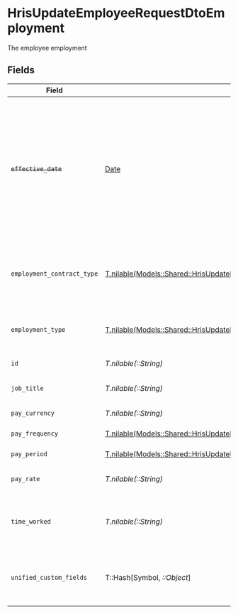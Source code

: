 # HrisUpdateEmployeeRequestDtoEmployment

The employee employment


## Fields

| Field                                                                                                                                                                    | Type                                                                                                                                                                     | Required                                                                                                                                                                 | Description                                                                                                                                                              | Example                                                                                                                                                                  |
| ------------------------------------------------------------------------------------------------------------------------------------------------------------------------ | ------------------------------------------------------------------------------------------------------------------------------------------------------------------------ | ------------------------------------------------------------------------------------------------------------------------------------------------------------------------ | ------------------------------------------------------------------------------------------------------------------------------------------------------------------------ | ------------------------------------------------------------------------------------------------------------------------------------------------------------------------ |
| ~~`effective_date`~~                                                                                                                                                     | [Date](https://ruby-doc.org/stdlib-2.6.1/libdoc/date/rdoc/Date.html)                                                                                                     | :heavy_minus_sign:                                                                                                                                                       | : warning: ** DEPRECATED **: This will be removed in a future release, please migrate away from it as soon as possible.<br/><br/>The effective date of the employment contract | 2021-01-01T01:01:01.000Z                                                                                                                                                 |
| `employment_contract_type`                                                                                                                                               | [T.nilable(Models::Shared::HrisUpdateEmployeeRequestDtoSchemasEmploymentContractType)](../../models/shared/hrisupdateemployeerequestdtoschemasemploymentcontracttype.md) | :heavy_minus_sign:                                                                                                                                                       | The employment work schedule type (e.g., full-time, part-time)                                                                                                           | full_time                                                                                                                                                                |
| `employment_type`                                                                                                                                                        | [T.nilable(Models::Shared::HrisUpdateEmployeeRequestDtoSchemasEmploymentType)](../../models/shared/hrisupdateemployeerequestdtoschemasemploymenttype.md)                 | :heavy_minus_sign:                                                                                                                                                       | The type of employment (e.g., contractor, permanent)                                                                                                                     | permanent                                                                                                                                                                |
| `id`                                                                                                                                                                     | *T.nilable(::String)*                                                                                                                                                    | :heavy_minus_sign:                                                                                                                                                       | Unique identifier                                                                                                                                                        | 8187e5da-dc77-475e-9949-af0f1fa4e4e3                                                                                                                                     |
| `job_title`                                                                                                                                                              | *T.nilable(::String)*                                                                                                                                                    | :heavy_minus_sign:                                                                                                                                                       | The job title of the employee                                                                                                                                            | Software Engineer                                                                                                                                                        |
| `pay_currency`                                                                                                                                                           | *T.nilable(::String)*                                                                                                                                                    | :heavy_minus_sign:                                                                                                                                                       | The currency used for pay                                                                                                                                                | USD                                                                                                                                                                      |
| `pay_frequency`                                                                                                                                                          | [T.nilable(Models::Shared::HrisUpdateEmployeeRequestDtoPayFrequency)](../../models/shared/hrisupdateemployeerequestdtopayfrequency.md)                                   | :heavy_minus_sign:                                                                                                                                                       | The pay frequency                                                                                                                                                        | hourly                                                                                                                                                                   |
| `pay_period`                                                                                                                                                             | [T.nilable(Models::Shared::HrisUpdateEmployeeRequestDtoPayPeriod)](../../models/shared/hrisupdateemployeerequestdtopayperiod.md)                                         | :heavy_minus_sign:                                                                                                                                                       | The pay period                                                                                                                                                           | monthly                                                                                                                                                                  |
| `pay_rate`                                                                                                                                                               | *T.nilable(::String)*                                                                                                                                                    | :heavy_minus_sign:                                                                                                                                                       | The pay rate for the employee                                                                                                                                            | 40.00                                                                                                                                                                    |
| `time_worked`                                                                                                                                                            | *T.nilable(::String)*                                                                                                                                                    | :heavy_minus_sign:                                                                                                                                                       | The time worked for the employee in ISO 8601 duration format                                                                                                             | P0Y0M0DT8H0M0S                                                                                                                                                           |
| `unified_custom_fields`                                                                                                                                                  | T::Hash[Symbol, *::Object*]                                                                                                                                              | :heavy_minus_sign:                                                                                                                                                       | Custom Unified Fields configured in your StackOne project                                                                                                                | {<br/>"my_project_custom_field_1": "REF-1236",<br/>"my_project_custom_field_2": "some other value"<br/>}                                                                 |